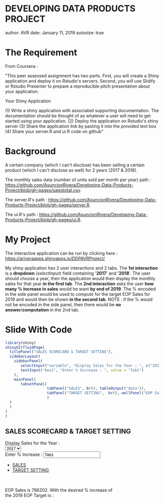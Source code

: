 DEVELOPING DATA PRODUCTS PROJECT 
========================================================
author: AVR
date: January 11, 2019
autosize: true

The Requirement
========================================================
From Coursera : 

"This peer assessed assignment has two parts. First, you will create a Shiny application and deploy it on Rstudio's servers. Second, you will use Slidify or Rstudio Presenter to prepare a reproducible pitch presentation about your application.

Your Shiny Application

(1) Write a shiny application with associated supporting documentation. The documentation should be thought of as whatever a user will need to get started using your application.
(2) Deploy the application on Rstudio's shiny server
(3) Share the application link by pasting it into the provided text box
(4) Share your server.R and ui.R code on github"


Background
========================================================

A certain company (which I can't disclose) has been selling a certain product (which I can't disclose as well) for 2 years (2017 & 2018). 

The monthly sales data (number of units sold per month per year) path : https://github.com/AsuncionRivera/Developing-Data-Products-Project/blob/gh-pages/salestotal.csv.

The server.R's path : https://github.com/AsuncionRivera/Developing-Data-Products-Project/blob/gh-pages/server.R.

The ui.R's path : https://github.com/AsuncionRivera/Developing-Data-Products-Project/blob/gh-pages/ui.R.



My Project
========================================================

The interactive application can be run by clicking here : https://ariveraapps.shinyapps.io/DDPAVRProject/

My shiny application has 2 user interactions and 2 tabs. The **1st interaction** is a **dropdown** (*selectInput*) field containing  '**2017**' and '**2018**'. The user should choose a year, then the application would then display the monthly sales for that year **in the first tab**.  The **2nd interaction** asks the user **how many % increase in sales** would he want **by end of 2019**.  The % encoded in the side panel would be used to *compute* for the target EOP Sales for 2019 and would then be shown **in the second tab**.  NOTE : if the % would not be encoded in the side panel, then there would be **no answer**/**computation** in the 2nd tab.



Slide With Code
========================================================

```r
library(shiny)
shinyUI(fluidPage(
  titlePanel("SALES SCORECARD & TARGET SETTING"),
  sidebarLayout(
    sidebarPanel(
       selectInput("variable", "Display Sales for the Year : ", c("2017" = "YR2017","2018" = "YR2018")),
       textInput("box1", "Enter % Increase : ", value = "Tab1")
    ),
    mainPanel(
       tabsetPanel(
                   tabPanel("SALES", br(), tableOutput("data")),
                   tabPanel("TARGET SETTING",  br(), wellPanel("EOP Sales is 786202. With the desired % increase of", textOutput("out1"), "the 2019 EOP Target is :", textOutput("calc_target")))
                   )
  )
  )
)
)
```

<!--html_preserve--><div class="container-fluid">
<h2>SALES SCORECARD &amp; TARGET SETTING</h2>
<div class="row">
<div class="col-sm-4">
<form class="well">
<div class="form-group shiny-input-container">
<label class="control-label" for="variable">Display Sales for the Year : </label>
<div>
<select id="variable"><option value="YR2017" selected>2017</option>
<option value="YR2018">2018</option></select>
<script type="application/json" data-for="variable" data-nonempty="">{}</script>
</div>
</div>
<div class="form-group shiny-input-container">
<label for="box1">Enter % Increase : </label>
<input id="box1" type="text" class="form-control" value="Tab1"/>
</div>
</form>
</div>
<div class="col-sm-8">
<div class="tabbable">
<ul class="nav nav-tabs" data-tabsetid="8180">
<li class="active">
<a href="#tab-8180-1" data-toggle="tab" data-value="SALES">SALES</a>
</li>
<li>
<a href="#tab-8180-2" data-toggle="tab" data-value="TARGET SETTING">TARGET SETTING</a>
</li>
</ul>
<div class="tab-content" data-tabsetid="8180">
<div class="tab-pane active" data-value="SALES" id="tab-8180-1">
<br/>
<div id="data" class="shiny-html-output"></div>
</div>
<div class="tab-pane" data-value="TARGET SETTING" id="tab-8180-2">
<br/>
<div class="well">
EOP Sales is 786202. With the desired % increase of
<div id="out1" class="shiny-text-output"></div>
the 2019 EOP Target is :
<div id="calc_target" class="shiny-text-output"></div>
</div>
</div>
</div>
</div>
</div>
</div>
</div><!--/html_preserve-->


